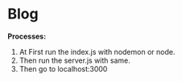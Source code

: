 # Blog<br>
<b>Processes:</b><br>
1. At First run the index.js with nodemon or node.<br>
2. Then run the server.js with same.<br>
3. Then go to localhost:3000<br>
